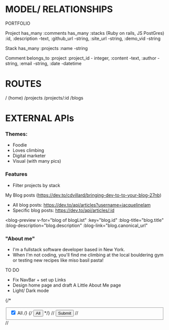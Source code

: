 # MODEL/ RELATIONSHIPS
PORTFOLIO

Project
has_many :comments
has_many :stacks (Ruby on rails, JS PostGres)
:id, :description -text, :github_url -string, :site_url -string, :demo_vid -string

Stack
has_many :projects
:name -string

Comment
belongs_to :project
  :project_id - integer, :content -text, :author -string, :email -string, :date -datetime

# ROUTES
/ (home)
/projects
/projects/:id
/blogs

# EXTERNAL APIs

### Themes:
- Foodie
- Loves climbing
- Digital marketer
- Visual (with many pics)


### Features
- Filter projects by stack

My Blog posts
(https://dev.to/cdvillard/bringing-dev-to-to-your-blog-27nb)
- All blog posts: https://dev.to/api/articles?username=jacquelinelam
- Specific blog posts: https://dev.to/api/articles/:id
<!-- The v-for creates an instance of each "blog-preview" component
for each "blog" in the "blogList" we got earlier,
and attaches each property from the "blog" to an associated property
of the "blog-preview" component. Kind of like connect-the-dots.
If you want to learn more about Vue components and props, start with
the Vue documentation at https://vuejs.org/v2/guide/components.html -->
<blog-preview v-for="blog of blogList"
  :key="blog.id"
  :blog-title="blog.title"
  :blog-description="blog.description"
  :blog-link="blog.canonical_url"
></blog-preview>


### "About me"
* I'm a fullstack software developer based in New York.
* When I'm not coding, you'll find me climbing at the local bouldering gym or testing new recipes like miso basil pasta!


TO DO
- Fix NavBar + set up Links
- Design home page and draft A Little About Me page
- Light/ Dark mode


{/* <form onSubmit={this.handleOnSubmit}>
          <fieldset>
            <label className="btn btn-outline-secondary active">
              <input type="checkbox" checked="" aria-pressed="true" /> All
            </label> */}
    {/* <button type="button" id="allBtn" className="btn btn-outline-primary btn-sm active" aria-pressed="true" >
          All
        </button> */}
        // <input type="submit" />
        //   </fieldset>
        // </form>
